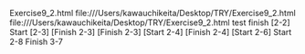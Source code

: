 Exercise9_2.html
file:///Users/kawauchikeita/Desktop/TRY/Exercise9_2.html
file:///Users/kawauchikeita/Desktop/TRY/Exercise9_2.html
test
finish [2-2]
Start [2-3]
[Finish 2-3]
[Finish 2-3]
[Start 2-4]
[Finish 2-4]
[Start 2-6]
Start 2-8
Finish 3-7
